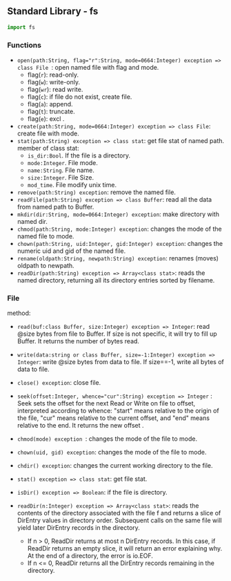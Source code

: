 ## Standard Library - fs

```python
import fs
```

### Functions

+ `open(path:String, flag="r":String, mode=0664:Integer) exception => class File `: open named file with flag and mode. 
  + flag(`r`): read-only.
  + flag(`w`): write-only.
  + flag(`wr`): read write.
  + flag(`c`): if file do not exist, create file.
  + flag(`a`): append.
  + flag(`t`): truncate.
  + flag(`e`): excl .
+ `create(path:String, mode=0664:Integer) exception => class File`: create file with mode.
+ `stat(path:String) exception => class stat`: get file stat of named path. member of class stat:
  + `is_dir:Bool`. If the file is a directory.
  + `mode:Integer`. File mode.
  + `name:String`. File name.
  + `size:Integer`. File Size.
  + `mod_time`. File modify unix time.
+ `remove(path:String) exception`: remove the named file.
+ `readFile(path:String) exception => class Buffer`:  read all the data from named path to Buffer.
+ `mkdir(dir:String, mode=0664:Integer) exception`: make directory with named dir.
+ `chmod(path:String, mode:Integer) exception`: changes the mode of the named file to mode.
+ `chown(path:String, uid:Integer, gid:Integer) exception`: changes the numeric uid and gid of the named file.
+ `rename(oldpath:String, newpath:String) exception`: renames (moves) oldpath to newpath.
+ `readDir(path:String) exception => Array<class stat>`: reads the named directory, returning all its directory entries sorted by filename.

### File

method:

+ `read(buf:class Buffer, size:Integer) exception => Integer`: read @size bytes from file to Buffer. If size is not specific, it will try to fill up Buffer. It returns the number of bytes read.

+ `write(data:string or class Buffer, size=-1:Integer) exception => Integer`: write @size bytes from data to file. If size==-1, write all bytes of data to file.

+ `close() exception`: close file.

+ `seek(offset:Integer, whence="cur":String) exception => Integer` : Seek sets the offset for the next Read or Write on file to offset, interpreted according to whence: "start" means relative to the origin of the file, "cur" means relative to the current offset, and "end" means relative to the end. It returns the new offset .

+ `chmod(mode) exception `: changes the mode of the file to mode.

+ `chown(uid, gid) exception`: changes the mode of the file to mode.

+ `chdir() exception`: changes the current working directory to the file.

+ `stat() exception => class stat`: get file stat. 

+ `isDir() exception => Boolean`: if the file is directory.

+ `readDir(n:Integer) exception => Array<class stat>`:  reads the contents of the directory associated with the file f and returns a slice of DirEntry values in directory order. Subsequent calls on the same file will yield later DirEntry records in the directory.
  + If n > 0, ReadDir returns at most n DirEntry records. In this case, if ReadDir returns an empty slice, it will return an error explaining why. At the end of a directory, the error is io.EOF.
  + If n <= 0, ReadDir returns all the DirEntry records remaining in the directory.

